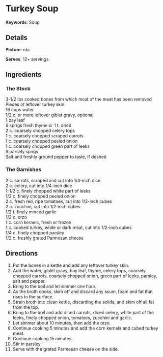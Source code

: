 # Turkey Soup__Keywords__: Soup## Details__Picture__: n/a__Serves__: 12+ servings## Ingredients### The Stock3-1/2 lbs cooked bones from which most of the meat has been removed  Pieces of leftover turkey skin  16 cups water  1/2 c. or more leftover giblet gravy, optional  1 bay leaf  6 sprigs fresh thyme or 1 t. dried  2 c. coarsely chopped celery tops  1 c. coarsely chopped scraped carrots  1 c. coarsely chopped peeled onion  1 c. coarsely chopped green part of leeks  6 parsely sprigs  Salt and freshly ground pepper to taste, if desired  ### The Garnishes2 c. carrots, scraped and cut into 1/4-inch dice  2 c. celery, cut into 1/4-inch dice  1-1/2 c. finely chopped white part of leeks  1/2 c. finely chopped peeled onion  2 c. fresh red, ripe tomatoes, cut into 1/2-inch cubes  2 c. zucchini, cut into 1/2-inch cubes  1/2 t. finely minced garlic  1/2 c. orzo  1 c. corn kernels, fresh or frozen  1 c. cooked turkey, white or dark meat, cut into 1/2-inch cubes  1/4 c. finely chopped parsley  1/2 c. freshly grated Parmesan cheese  ## Directions1. Put the bones in a kettle and add any leftover turkey skin.2. Add the water, giblet gravy, bay leaf, thyme, celery tops, coarsely chopped carrots, coarsely chopped onion, green part of leeks, parsley, salt and pepper.3. Bring to the boil and let simmer one hour.4. As the broth cooks, skim off and discard any scum, foam and fat that rises to the surface.5. Strain broth into clean kettle, discarding the solids, and skim off all fat from the top.6. Bring to the boil and add diced carrots, diced celery, white part of the leeks, finely chopped onion, tomatoes, zucchini and garlic.7. Let simmer about 10 minutes, then add the orzo.8. Continue cooking 5 minutes and add the corn kernels and cubed turkey meat.9. Continue cooking 15 minutes.10. Stir in parsley.11. Serve with the grated Parmesan cheese on the side.
